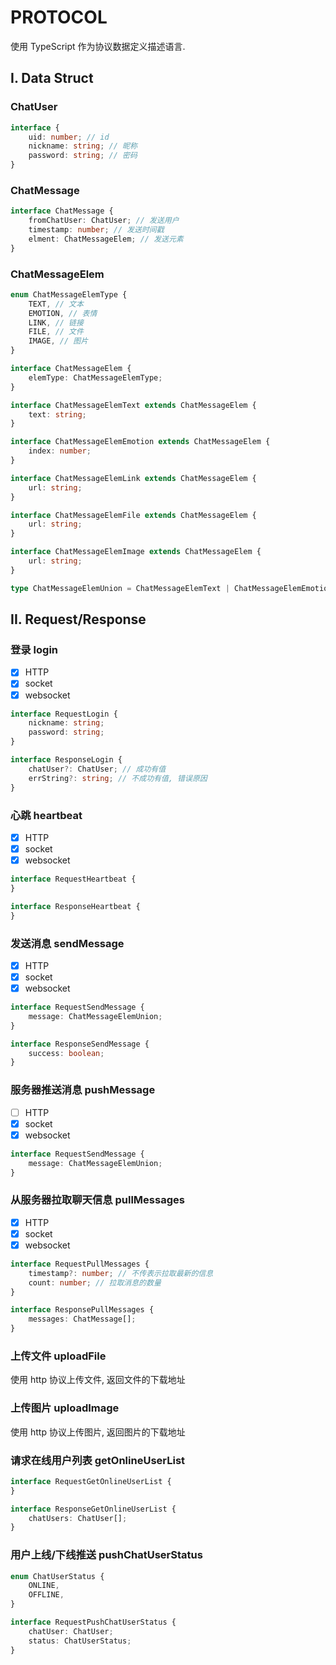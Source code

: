 # PROTOCOL

使用 TypeScript 作为协议数据定义描述语言.

## I. Data Struct

### ChatUser

```TypeScript
interface {
    uid: number; // id
    nickname: string; // 昵称
    password: string; // 密码
}
```

### ChatMessage

```TypeScript
interface ChatMessage {
    fromChatUser: ChatUser; // 发送用户
    timestamp: number; // 发送时间戳
    elment: ChatMessageElem; // 发送元素
}
```

### ChatMessageElem

```TypeScript
enum ChatMessageElemType {
    TEXT, // 文本
    EMOTION, // 表情
    LINK, // 链接
    FILE, // 文件
    IMAGE, // 图片
}

interface ChatMessageElem {
    elemType: ChatMessageElemType;
}

interface ChatMessageElemText extends ChatMessageElem {
    text: string;
}

interface ChatMessageElemEmotion extends ChatMessageElem {
    index: number;
}

interface ChatMessageElemLink extends ChatMessageElem {
    url: string;
}

interface ChatMessageElemFile extends ChatMessageElem {
    url: string;
}

interface ChatMessageElemImage extends ChatMessageElem {
    url: string;
}

type ChatMessageElemUnion = ChatMessageElemText | ChatMessageElemEmotion | ChatMessageElemLink | ChatMessageElemFile | ChatMessageElemImage;
```

## II. Request/Response

### 登录 login

- [x] HTTP
- [x] socket
- [x] websocket

```TypeScript
interface RequestLogin {
    nickname: string;
    password: string;
}

interface ResponseLogin {
    chatUser?: ChatUser; // 成功有值
    errString?: string; // 不成功有值, 错误原因
}
```

### 心跳 heartbeat

- [x] HTTP
- [x] socket
- [x] websocket

```TypeScript
interface RequestHeartbeat {
}

interface ResponseHeartbeat {
}
```

### 发送消息 sendMessage

- [x] HTTP
- [x] socket
- [x] websocket

```TypeScript
interface RequestSendMessage {
    message: ChatMessageElemUnion;
}

interface ResponseSendMessage {
    success: boolean;
}
```

### 服务器推送消息 pushMessage

- [ ] HTTP
- [x] socket
- [x] websocket

```TypeScript
interface RequestSendMessage {
    message: ChatMessageElemUnion;
}
```

### 从服务器拉取聊天信息 pullMessages

- [x] HTTP
- [x] socket
- [x] websocket

```TypeScript
interface RequestPullMessages {
    timestamp?: number; // 不传表示拉取最新的信息
    count: number; // 拉取消息的数量
}

interface ResponsePullMessages {
    messages: ChatMessage[];
}
```

### 上传文件 uploadFile

使用 http 协议上传文件, 返回文件的下载地址

### 上传图片 uploadImage

使用 http 协议上传图片, 返回图片的下载地址

### 请求在线用户列表 getOnlineUserList

```TypeScript
interface RequestGetOnlineUserList {
}

interface ResponseGetOnlineUserList {
    chatUsers: ChatUser[];
}
```

### 用户上线/下线推送 pushChatUserStatus

```TypeScript
enum ChatUserStatus {
    ONLINE,
    OFFLINE,
}

interface RequestPushChatUserStatus {
    chatUser: ChatUser;
    status: ChatUserStatus;
}
```
